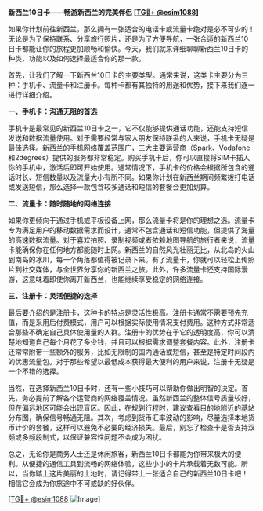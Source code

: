**新西兰10日卡——畅游新西兰的完美伴侣 [[TG💪+ @esim1088](https://t.me/s/esim1088)]**

如果你计划前往新西兰，那么拥有一张适合的电话卡或流量卡绝对是必不可少的！无论是为了保持联系、分享旅行照片，还是为了方便导航，一张合适的新西兰10日卡都能让你的旅程更加顺畅和愉快。今天，我们就来详细聊聊新西兰10日卡的种类、功能以及如何选择最适合你的那一款。

首先，让我们了解一下新西兰10日卡的主要类型。通常来说，这类卡主要分为三种：手机卡、流量卡和注册卡。每种卡都有其独特的用途和优势，接下来我们逐一进行详细介绍。

**一、手机卡：沟通无阻的首选**

手机卡是最常见的新西兰10日卡之一，它不仅能够提供通话功能，还能支持短信发送和数据流量使用。对于需要经常与家人朋友保持联系的人来说，手机卡无疑是最佳选择。新西兰的手机网络覆盖范围广，三大主要运营商（Spark、Vodafone和2degrees）提供的服务都非常稳定。购买手机卡后，你可以直接将SIM卡插入你的手机中，激活后即可开始使用。通常情况下，手机卡的价格会根据所包含的通话时长、短信数量以及流量大小有所不同。如果你计划在新西兰期间频繁拨打电话或发送短信，那么选择一款包含较多通话和短信的套餐会更加划算。

**二、流量卡：随时随地的网络连接**

如果你更倾向于通过手机或平板设备上网，那么流量卡将是你的理想之选。流量卡专为满足用户的移动数据需求而设计，通常不包含通话和短信功能，但提供了海量的高速数据流量。对于喜欢拍照、录制视频或者依赖地图导航的旅行者来说，流量卡能确保你在任何地方都能随时上网。新西兰的自然风光壮丽无比，从北岛的火山到南岛的冰川，每一个角落都值得被记录下来。有了流量卡，你就可以轻松上传照片到社交媒体，与全世界分享你的新西兰之旅。此外，许多流量卡还支持国际漫游，这意味着即使你离开新西兰，也能继续享受稳定的网络连接。

**三、注册卡：灵活便捷的选择**

最后要介绍的是注册卡，这种卡的特点是灵活性极高。注册卡通常不需要预先充值，而是采用后付费模式，用户可以根据实际使用情况支付费用。这种方式非常适合那些不确定自己具体使用量的人群。注册卡的优势在于它的透明度高，你可以清楚地知道自己每个月花了多少钱，并且可以根据需求调整套餐内容。此外，注册卡还常常附带一些额外的服务，比如无限制的国内通话或短信，甚至是特定时间段内的优惠流量包。对于那些希望以最低成本获得最大便利的用户来说，注册卡无疑是一个不错的选择。

当然，在选择新西兰10日卡时，还有一些小技巧可以帮助你做出明智的决定。首先，务必提前了解各个运营商的网络覆盖情况。虽然新西兰的整体信号质量较好，但在偏远地区可能会出现盲区。因此，在规划行程时，建议查看目的地附近的基站分布图，确保信号畅通无阻。其次，考虑到货币汇率波动的影响，尽量选择本地货币计价的套餐，这样可以避免不必要的经济损失。最后，别忘了检查卡是否支持双频或多频段制式，以保证兼容性问题不会成为困扰。

总之，无论你是商务人士还是休闲旅客，新西兰10日卡都能为你带来极大的便利。从便捷的通信工具到流畅的网络体验，这些小小的卡片承载着无数可能。所以，当你踏上这片美丽的土地时，请记得带上一张适合自己的新西兰10日卡吧！相信它会成为你旅途中不可或缺的好伙伴。

[[TG💪+ @esim1088](https://t.me/s/esim1088) ![Image](https://i.postimg.cc/4NQfJmqS/Snipaste-2025-05-13-00-14-12.png)]